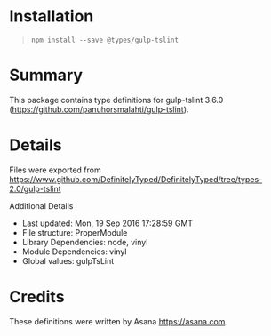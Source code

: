 # Installation
> `npm install --save @types/gulp-tslint`

# Summary
This package contains type definitions for gulp-tslint 3.6.0 (https://github.com/panuhorsmalahti/gulp-tslint).

# Details
Files were exported from https://www.github.com/DefinitelyTyped/DefinitelyTyped/tree/types-2.0/gulp-tslint

Additional Details
 * Last updated: Mon, 19 Sep 2016 17:28:59 GMT
 * File structure: ProperModule
 * Library Dependencies: node, vinyl
 * Module Dependencies: vinyl
 * Global values: gulpTsLint

# Credits
These definitions were written by Asana <https://asana.com>.
